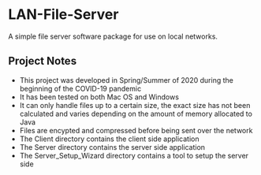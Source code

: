 # LAN-File-Server
A simple file server software package for use on local networks. 

## Project Notes
* This project was developed in Spring/Summer of 2020 during the beginning of the COVID-19 pandemic
* It has been tested on both Mac OS and Windows
* It can only handle files up to a certain size, the exact size has not been calculated and varies depending on the amount of memory allocated to Java
* Files are encypted and compressed before being sent over the network
* The Client directory contains the client side application
* The Server directory contains the server side application
* The Server_Setup_Wizard directory contains a tool to setup the server side